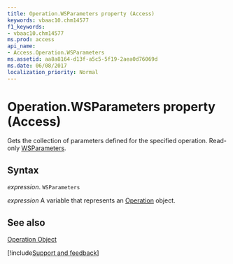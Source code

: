 ```yaml
---
title: Operation.WSParameters property (Access)
keywords: vbaac10.chm14577
f1_keywords:
- vbaac10.chm14577
ms.prod: access
api_name:
- Access.Operation.WSParameters
ms.assetid: aa8a8164-d13f-a5c5-5f19-2aea0d76069d
ms.date: 06/08/2017
localization_priority: Normal
---
```



# Operation.WSParameters property (Access)

Gets the collection of parameters defined for the specified operation. Read-only [WSParameters](Access.WSParameters.md).


## Syntax

_expression_. `WSParameters`

_expression_ A variable that represents an [Operation](Access.Operation.md) object.


## See also


[Operation Object](Access.Operation.md)

[!include[Support and feedback](~/includes/feedback-boilerplate.md)]